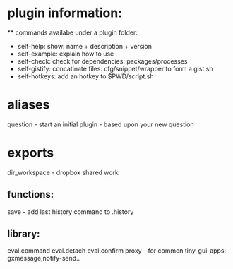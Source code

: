 plugin information:
=

** commands availabe under a plugin folder:
- self-help:        show: name + description + version
- self-example:     explain how to use
- self-check:       check for dependencies: packages/processes
- self-gistify:     concatinate files: cfg/snippet/wrapper to form a gist.sh
- self-hotkeys:     add an hotkey to $PWD/script.sh

aliases
==
question - start an initial plugin - based upon your new question

exports
==
dir_workspace - dropbox shared work



functions:
---
save - add last history command to .history


library:
--
eval.command
eval.detach
eval.confirm
proxy - for common tiny-gui-apps: gxmessage,notify-send..


